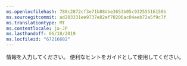 ```yaml
---
ms.openlocfilehash: 788c2872cf3e71b88dbe3653b05c93255516150b
ms.sourcegitcommit: ad203331ee9737e82ef70206ac04eeb72a5f9c7f
ms.translationtype: MT
ms.contentlocale: ja-JP
ms.lasthandoff: 06/18/2019
ms.locfileid: "67216682"
---
```

情報を入力してください。 便利なヒントをガイドとして使用してください。